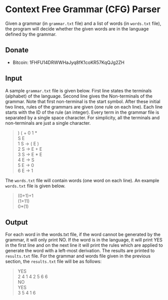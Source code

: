# Context Free Grammar (CFG) Parser

Given a grammar (in `grammar.txt` file) and a list of words (in `words.txt` file), the program will decide whether the given words are in the language defined by the grammar.

## Donate
  - Bitcoin: 1FHFU14DRWWHaJyq8fK1coKR57KqQJg2ZH

## Input
A sample `grammar.txt` file is given below. First line states the terminals (alphabet) of the language. Second line gives the Non-terminals of the grammar. Note that first non-terminal is the start symbol. After these initial two lines, rules of the grammars are given (one rule on each line). Each line starts with the ID of the rule (an integer). Every term in the grammar file is separated by a single space character. For simplicity, all the terminals and non-terminals are just a single character.
> ) ( + 0 1 *  
> S E  
> 1 S -> ( E )  
> 2 S -> E + E  
> 3 S -> E * E  
> 4 E -> S  
> 5 E -> 0  
> 6 E -> 1

The `words.txt` file will contain words (one word on each line). An example `words.txt` file is given below.
> (0+1)+1  
> (1+11)  
> 0*(1)

## Output
For each word in the words.txt file, if the word cannot be generated by the grammar, it will only print NO. If the word is in the language, it will print YES in the first line and on the next line it will print the rules which are applied to generate the word with a left-most derivation. The results are printed to `results.txt` file. For the grammar and words file given in the previous section, the `results.txt` file will be as follows:
> YES  
> 2 4 1 4 2 5 6 6  
> NO  
> YES  
> 3 5 4 1 6